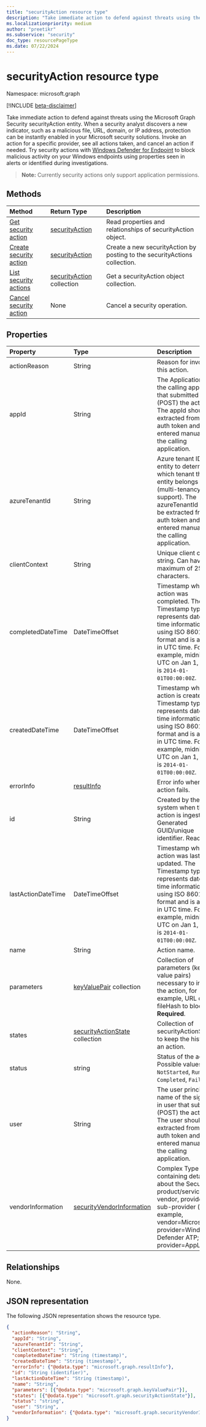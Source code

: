 ```yaml
---
title: "securityAction resource type"
description: "Take immediate action to defend against threats using the Microsoft Graph Security securityAction entity. When a security analyst discovers a new indicator, such as a malicious file, URL, domain, or IP address, protection can be instantly enabled in your Microsoft security solutions. Invoke an action for a specific provider, see all actions taken, and cancel an action if needed. Try security actions with Windows Defender for Endpoint (coming soon) to block malicious activity on your Windows endpoints using properties seen in alerts or identified during investigations."
ms.localizationpriority: medium
author: "preetikr"
ms.subservice: "security"
doc_type: resourcePageType
ms.date: 07/22/2024
---
```


# securityAction resource type

Namespace: microsoft.graph

[!INCLUDE [beta-disclaimer](../../includes/beta-disclaimer.md)]

Take immediate action to defend against threats using the Microsoft Graph Security securityAction entity. When a security analyst discovers a new indicator, such as a malicious file, URL, domain, or IP address, protection can be instantly enabled in your Microsoft security solutions. Invoke an action for a specific provider, see all actions taken, and cancel an action if needed. Try security actions with [Windows Defender for Endpoint](/windows/security/threat-protection/windows-defender-atp/windows-defender-advanced-threat-protection) to block malicious activity on your Windows endpoints using properties seen in alerts or identified during investigations.

  > **Note:** Currently security actions only support application permissions.

## Methods

| Method       | Return Type | Description |
|:-------------|:------------|:------------|
| [Get security action](../api/securityaction-get.md) | [securityAction](securityaction.md) | Read properties and relationships of securityAction object. |
| [Create security action](../api/securityactions-post.md) | [securityAction](securityaction.md) | Create a new securityAction by posting to the securityActions collection. |
| [List security actions](../api/securityactions-list.md) | [securityAction](securityaction.md) collection | Get a securityAction object collection. |
|[Cancel security action](../api/securityaction-cancelsecurityaction.md)|None|Cancel a security operation.|

## Properties

| Property     | Type        | Description |
|:-------------|:------------|:------------|
|actionReason|String|Reason for invoking this action.|
|appId|String|The Application ID of the calling application that submitted (POST) the action. The appId should be extracted from the auth token and not entered manually by the calling application.|
|azureTenantId|String|Azure tenant ID of the entity to determine which tenant the entity belongs to (multi-tenancy support). The azureTenantId should be extracted from the auth token and not entered manually by the calling application.|
|clientContext|String|Unique client context string. Can have a maximum of 256 characters.|
|completedDateTime|DateTimeOffset|Timestamp when the action was completed. The Timestamp type represents date and time information using ISO 8601 format and is always in UTC time. For example, midnight UTC on Jan 1, 2014 is `2014-01-01T00:00:00Z`.|
|createdDateTime|DateTimeOffset|Timestamp when the action is created. The Timestamp type represents date and time information using ISO 8601 format and is always in UTC time. For example, midnight UTC on Jan 1, 2014 is `2014-01-01T00:00:00Z`.|
|errorInfo|[resultInfo](resultinfo.md)| Error info when the action fails.|
|id|String| Created by the system when the action is ingested. Generated GUID/unique identifier. Read-only.|
|lastActionDateTime|DateTimeOffset| Timestamp when this action was last updated. The Timestamp type represents date and time information using ISO 8601 format and is always in UTC time. For example, midnight UTC on Jan 1, 2014 is `2014-01-01T00:00:00Z`.|
|name|String| Action name.|
|parameters|[keyValuePair](keyvaluepair.md) collection| Collection of parameters (key-value pairs) necessary to invoke the action, for example, URL or fileHash to block.). **Required**.|
|states|[securityActionState](securityactionstate.md) collection|Collection of securityActionState to keep the history of an action.|
|status|string| Status of the action. Possible values are: `NotStarted`, `Running`, `Completed`, `Failed`.|
|user|String| The user principal name of the signed-in user that submitted  (POST) the action. The user should be extracted from the auth token and not entered manually by the calling application.|
|vendorInformation|[securityVendorInformation](securityvendorinformation.md)|Complex Type containing details about the Security product/service vendor, provider, and sub-provider (for example, vendor=Microsoft; provider=Windows Defender ATP; sub-provider=AppLocker).|

## Relationships

None.

## JSON representation

The following JSON representation shows the resource type.

<!-- {
  "blockType": "resource",
  "optionalProperties": [

  ],
  "@odata.type": "microsoft.graph.securityAction",
  "keyProperty": "id"
}-->

```json
{
  "actionReason": "String",
  "appId": "String",
  "azureTenantId": "String",
  "clientContext": "String",
  "completedDateTime": "String (timestamp)",
  "createdDateTime": "String (timestamp)",
  "errorInfo": {"@odata.type": "microsoft.graph.resultInfo"},
  "id": "String (identifier)",
  "lastActionDateTime": "String (timestamp)",
  "name": "String",
  "parameters": [{"@odata.type": "microsoft.graph.keyValuePair"}],
  "states": [{"@odata.type": "microsoft.graph.securityActionState"}],
  "status": "string",
  "user": "String",
  "vendorInformation": {"@odata.type": "microsoft.graph.securityVendorInformation"}
}
```

<!-- uuid: 16cd6b66-4b1a-43a1-adaf-3a886856ed98
2019-02-04 14:57:30 UTC -->
<!-- {
  "type": "#page.annotation",
  "description": "securityAction resource",
  "keywords": "",
  "section": "documentation",
  "tocPath": ""
}-->
